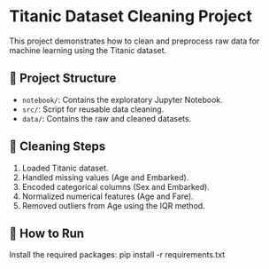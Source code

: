 # Titanic Dataset Cleaning Project

This project demonstrates how to clean and preprocess raw data for machine learning using the Titanic dataset.

## 📂 Project Structure

- `notebook/`: Contains the exploratory Jupyter Notebook.
- `src/`: Script for reusable data cleaning.
- `data/`: Contains the raw and cleaned datasets.

## 🧹 Cleaning Steps

1. Loaded Titanic dataset.
2. Handled missing values (Age and Embarked).
3. Encoded categorical columns (Sex and Embarked).
4. Normalized numerical features (Age and Fare).
5. Removed outliers from Age using the IQR method.

## 🚀 How to Run

Install the required packages:
pip install -r requirements.txt
